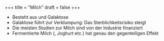+++
title = "Milch"
draft = false
+++

-   Besteht aus und Galaktose
-   Galaktose führt zur Verklumpung: Das Sterblichkeitsrisiko steigt
-   Die meisten Studien zur Milch sind von der Industrie finanziert
-   Fermentierte Milch (, Joghurt etc.) hat genau den gegenteiligen Effekt